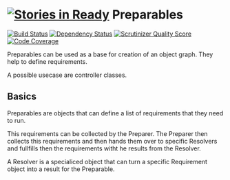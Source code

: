 [![Stories in Ready](https://badge.waffle.io/p2ee/preparables.png?label=ready&title=Ready)](https://waffle.io/p2ee/preparables)
Preparables
===========

[![Build Status](https://travis-ci.org/P2EE/preparables.png?branch=master)](https://travis-ci.org/P2EE/preparables)
[![Dependency Status](http://www.versioneye.com/user/projects/524158c7632bac486600582a/badge.png)](http://www.versioneye.com/user/projects/524158c7632bac486600582a)
[![Scrutinizer Quality Score](https://scrutinizer-ci.com/g/P2EE/preparables/badges/quality-score.png?s=9f70d3ad93f4d9ef259596718f00387f6b4e506a)](https://scrutinizer-ci.com/g/P2EE/preparables/)
[![Code Coverage](https://scrutinizer-ci.com/g/P2EE/preparables/badges/coverage.png?s=54a54725a9e956b1acd2ed16cfa30fb6f84da2b5)](https://scrutinizer-ci.com/g/P2EE/preparables/)

Preparables can be used as a base for creation of an object graph.
They help to define requirements.

A possible usecase are controller classes.

Basics
------

Preparables are objects that can define a list of requirements
that they need to run.

This requirements can be collected by the Preparer.
The Preparer then collects this requirements and then hands them over to
specific Resolvers and fullfills then the requirements witht he results
from the Resolver.

A Resolver is a specialiced object that can turn a specific Requirement object into
a result for the Preparable.


